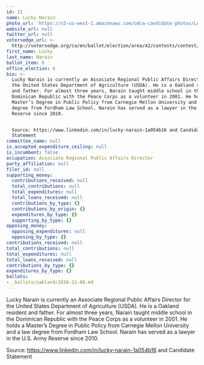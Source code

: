 ```yaml
---
id: 21
name: Lucky Narain
photo_url: 'https://s3-us-west-1.amazonaws.com/odca-candidate-photos/Lucky-Narain.png'
website_url: null
twitter_url: null
votersedge_url: >-
  http://votersedge.org/ca/en/ballot/election/area/42/contests/contest/13217/candidate/130697?&county=Alameda%20County&election_authority_id=1
first_name: Lucky
last_name: Narain
ballot_item: 6
office_election: 6
bio: >-
  Lucky Narain is currently an Associate Regional Public Affairs Director for
  the United States Department of Agriculture (USDA). He is a Oakland resident
  and father. For almost three years, Narain taught middle school in the
  Dominican Republic with the Peace Corps as a volunteer in 2001. He holds a
  Master’s Degree in Public Policy from Carnegie Mellon University and a law
  degree from Fordham Law School. Narain has served as a lawyer in the U.S. Army
  Reserve since 2010. 


  Source: https://www.linkedin.com/in/lucky-narain-1a054b16 and Candidate
  Statement
committee_name: null
is_accepted_expenditure_ceiling: null
is_incumbent: false
occupation: Associate Regional Public Affairs Director
party_affiliation: null
filer_id: null
supporting_money:
  contributions_received: null
  total_contributions: null
  total_expenditures: null
  total_loans_received: null
  contributions_by_type: {}
  contributions_by_origin: {}
  expenditures_by_type: {}
  supporting_by_type: {}
opposing_money:
  opposing_expenditures: null
  opposing_by_type: {}
contributions_received: null
total_contributions: null
total_expenditures: null
total_loans_received: null
contributions_by_type: {}
expenditures_by_type: {}
ballots:
- _ballots/oakland/2016-11-08.md
---
```

Lucky Narain is currently an Associate Regional Public Affairs Director for the United States Department of Agriculture (USDA). He is a Oakland resident and father. For almost three years, Narain taught middle school in the Dominican Republic with the Peace Corps as a volunteer in 2001. He holds a Master’s Degree in Public Policy from Carnegie Mellon University and a law degree from Fordham Law School. Narain has served as a lawyer in the U.S. Army Reserve since 2010. 

Source: https://www.linkedin.com/in/lucky-narain-1a054b16 and Candidate Statement
